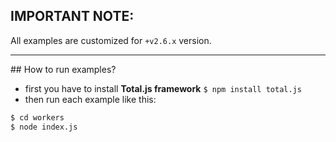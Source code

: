 ## IMPORTANT NOTE:

All examples are customized for `+v2.6.x` version.

---

## How to run examples?

- first you have to install __Total.js framework__ `$ npm install total.js`
- then run each example like this:

```bash
$ cd workers
$ node index.js
```
